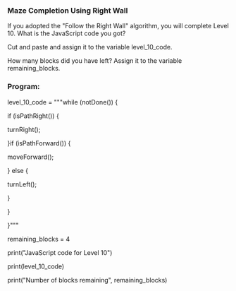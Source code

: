### Maze Completion Using Right Wall
If you adopted the "Follow the Right Wall" algorithm, you will complete Level 10. 
What is the JavaScript code you got? 

Cut and paste and assign it to the variable level_10_code.

How many blocks did you have left? 
Assign it to the variable remaining_blocks.

### Program:

level_10_code = """while (notDone()) {

if (isPathRight()) {

turnRight();
    
  }if (isPathForward()) {

moveForward();

} else {

turnLeft();

}

}

}"""

remaining_blocks = 4


print("JavaScript code for Level 10")

print(level_10_code)

print("Number of blocks remaining", remaining_blocks)
